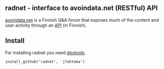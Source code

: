 ## radnet - interface to avoindata.net (RESTful) API

[avoindata.net](http://avoindata.net/) is a Finnish Q&A forum that exposes much of the content and user activity through an [API](http://avoindata.net/dashboard/api/v1/) (in Finnish).

## Install

For installing radnet you need [devtools](https://github.com/hadley/devtools).

```
install_github('radnet', 'jlehtoma')
```
